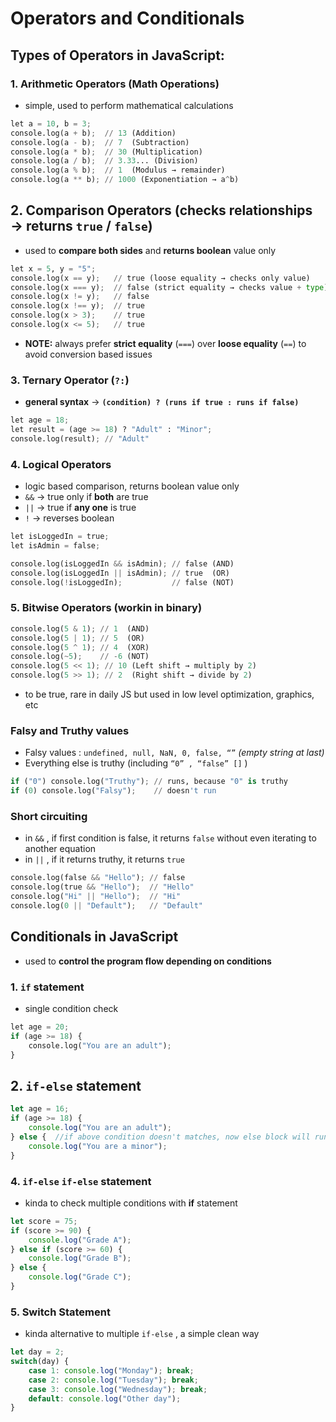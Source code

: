# Operators and Conditionals

## Types of Operators in JavaScript:

### 1. Arithmetic Operators (Math Operations)

- simple, used to perform mathematical calculations

```python
let a = 10, b = 3;
console.log(a + b);  // 13 (Addition)
console.log(a - b);  // 7  (Subtraction)
console.log(a * b);  // 30 (Multiplication)
console.log(a / b);  // 3.33... (Division)
console.log(a % b);  // 1  (Modulus → remainder)
console.log(a ** b); // 1000 (Exponentiation → a^b)
```

## 2. Comparison Operators (checks relationships → returns `true` / `false`)

- used to **compare both sides** and **returns boolean** value only

```python
let x = 5, y = "5";
console.log(x == y);   // true (loose equality → checks only value)
console.log(x === y);  // false (strict equality → checks value + type)
console.log(x != y);   // false
console.log(x !== y);  // true
console.log(x > 3);    // true
console.log(x <= 5);   // true
```

- **NOTE:** always prefer **strict equality** (`===`) over **loose equality** (`==`) to avoid conversion based issues

### 3. Ternary Operator (`?:`)

- **general syntax** →  **`(condition) ? (runs if true : runs if false)`**

```python
let age = 18;
let result = (age >= 18) ? "Adult" : "Minor";
console.log(result); // "Adult"
```

### 4. Logical Operators

- logic based comparison, returns boolean value only
- `&&` → true only if **both** are true
- `||` → true if **any one** is true
- `!` → reverses boolean

```python
let isLoggedIn = true;
let isAdmin = false;

console.log(isLoggedIn && isAdmin); // false (AND)
console.log(isLoggedIn || isAdmin); // true  (OR)
console.log(!isLoggedIn);           // false (NOT)
```

### 5. Bitwise Operators (workin in binary)

```python
console.log(5 & 1); // 1  (AND)
console.log(5 | 1); // 5  (OR)
console.log(5 ^ 1); // 4  (XOR)
console.log(~5);    // -6 (NOT)
console.log(5 << 1); // 10 (Left shift → multiply by 2)
console.log(5 >> 1); // 2  (Right shift → divide by 2)
```

- to be true, rare in daily JS but used in low level optimization, graphics, etc

### Falsy and Truthy values

- Falsy values :  `undefined, null, NaN, 0, false, “”` *(empty string at last)*
- Everything else is truthy (including `“0” , “false” []` )

```python
if ("0") console.log("Truthy"); // runs, because "0" is truthy
if (0) console.log("Falsy");    // doesn't run
```

### Short circuiting

- in `&&` , if first condition is false, it returns `false` without even iterating to another equation
- in `||`  , if it returns truthy, it returns `true`

```python
console.log(false && "Hello"); // false
console.log(true && "Hello");  // "Hello"
console.log("Hi" || "Hello");  // "Hi"
console.log(0 || "Default");   // "Default"
```

## Conditionals in JavaScript

- used to **control the program flow depending on conditions**

### 1. `if` statement

- single condition check

```python
let age = 20;
if (age >= 18) {
    console.log("You are an adult");
}
```

## 2. `if-else` statement

```jsx
let age = 16;
if (age >= 18) {
    console.log("You are an adult");
} else {  //if above condition doesn't matches, now else block will run now
    console.log("You are a minor");
}
```

### 4. `if-else` `if-else` statement

- kinda to check multiple conditions with **if** statement

```jsx
let score = 75;
if (score >= 90) {
    console.log("Grade A");
} else if (score >= 60) {
    console.log("Grade B");
} else {
    console.log("Grade C");
}
```

### 5. Switch Statement

- kinda alternative to multiple `if-else` , a simple clean way

```jsx
let day = 2;
switch(day) {
    case 1: console.log("Monday"); break;
    case 2: console.log("Tuesday"); break;
    case 3: console.log("Wednesday"); break;
    default: console.log("Other day");
}
```